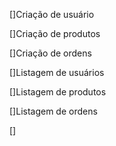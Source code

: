 []Criação de usuário 


[]Criação de produtos


[]Criação de ordens


[]Listagem de usuários

[]Listagem de produtos

[]Listagem de ordens



[]

